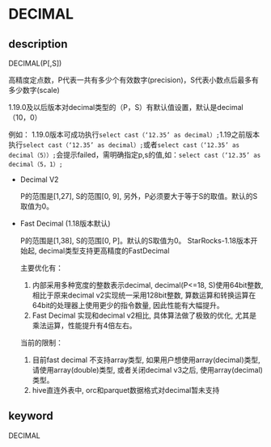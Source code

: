 # DECIMAL

## description

DECIMAL(P[,S])

高精度定点数，P代表一共有多少个有效数字(precision)，S代表小数点后最多有多少数字(scale)

1.19.0及以后版本对decimal类型的（P，S）有默认值设置，默认是decimal（10，0）

例如：
1.19.0版本可成功执行`select cast（‘12.35’ as decimal）;`1.19之前版本执行`select cast（‘12.35’ as decimal）;`或者`select cast（‘12.35’ as decimal（5））;`会提示failed，需明确指定p,s的值,如：`select cast（‘12.35’ as decimal（5，1）;`

* Decimal V2

  P的范围是[1,27], S的范围[0, 9], 另外，P必须要大于等于S的取值。默认的S取值为0。

* Fast Decimal  (1.18版本默认)

  P的范围是[1,38], S的范围[0, P]。默认的S取值为0。
  StarRocks-1.18版本开始起, decimal类型支持更高精度的FastDecimal

  主要优化有：
  
  1. 内部采用多种宽度的整数表示decimal, decimal(P<=18, S)使用64bit整数, 相比于原来decimal v2实现统一采用128bit整数, 算数运算和转换运算在64bit的处理器上使用更少的指令数量, 因此性能有大幅提升。
  2. Fast Decimal 实现和decimal v2相比, 具体算法做了极致的优化, 尤其是乘法运算，性能提升有4倍左右。
  
  当前的限制：
  
  1. 目前fast decimal 不支持array类型, 如果用户想使用array(decimal)类型, 请使用array(double)类型, 或者关闭decimal v3之后, 使用array(decimal)类型。
  2. hive直连外表中, orc和parquet数据格式对decimal暂未支持

## keyword

DECIMAL
